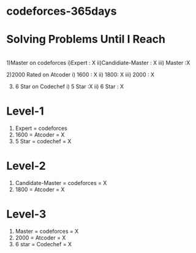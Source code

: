 # codeforces-365days
# Solving Problems Until I Reach 
</br>
  1)Master on codeforces
  i)Expert : X
  ii)Candidiate-Master : X
  iii) Master :X

  2)2000 Rated on Atcoder
  i) 1600 : X
  ii) 1800: X
  iii) 2000 : X
  
  3) 6 Star on Codechef
  i) 5 Star :X
  ii) 6 Star : X
  
 # Level-1
 1) Expert = codeforces
 2) 1600   = Atcoder = X
 3) 5 Star = codechef = X


 # Level-2
 1) Candidate-Master = codeforces = X
 2) 1800 = Atcoder = X


 # Level-3 
 1) Master = codeforces = X
 2) 2000 = Atcoder = X
 3) 6 star = Codechef = X


